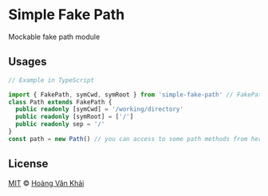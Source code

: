 # Simple Fake Path

Mockable fake path module

## Usages

```typescript
// Example in TypeScript

import { FakePath, symCwd, symRoot } from 'simple-fake-path' // FakePath is an abstract class
class Path extends FakePath {
  public readonly [symCwd] = '/working/directory'
  public readonly [symRoot] = ['/']
  public readonly sep = '/'
}
const path = new Path() // you can access to some path methods from here
```

## License

[MIT](https://git.io/fxKXN) © [Hoàng Văn Khải](https://github.com/KSXGitHub)
